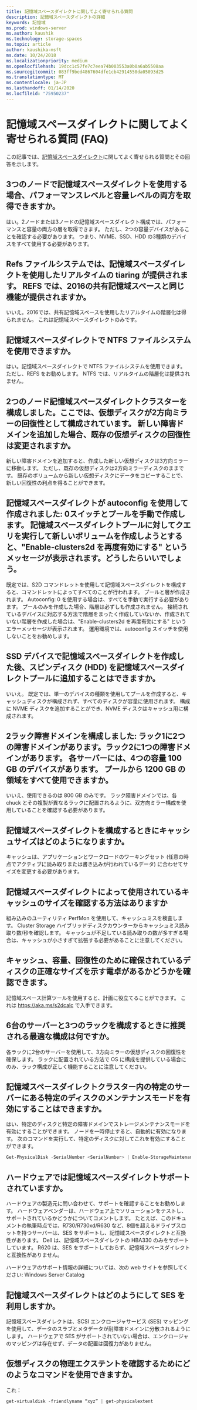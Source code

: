 ```yaml
---
title: 記憶域スペースダイレクトに関してよく寄せられる質問
description: 記憶域スペースダイレクトの詳細
keywords: 記憶域
ms.prod: windows-server
ms.author: kaushik
ms.technology: storage-spaces
ms.topic: article
author: kaushika-msft
ms.date: 10/24/2018
ms.localizationpriority: medium
ms.openlocfilehash: 19dcc1c57fe7c7eea74b003553a0b0a6ab5508aa
ms.sourcegitcommit: 083ff9bed4867604dfe1cb42914550da05093d25
ms.translationtype: MT
ms.contentlocale: ja-JP
ms.lasthandoff: 01/14/2020
ms.locfileid: "75950237"
---
```

# <a name="storage-spaces-direct---frequently-asked-questions-faq"></a>記憶域スペースダイレクトに関してよく寄せられる質問 (FAQ)

この記事では、[記憶域スペースダイレクト](storage-spaces-direct-overview.md)に関してよく寄せられる質問とその回答を示します。

## <a name="when-you-use-storage-spaces-direct-with-3-nodes-can-you-get-both-performance-and-capacity-tiers"></a>3つのノードで記憶域スペースダイレクトを使用する場合、パフォーマンスレベルと容量レベルの両方を取得できますか。

はい。2ノードまたは3ノードの記憶域スペースダイレクト構成では、パフォーマンスと容量の両方の層を取得できます。 ただし、2つの容量デバイスがあることを確認する必要があります。 つまり、NVME、SSD、HDD の3種類のデバイスをすべて使用する必要があります。
 
## <a name="refs-file-system-provides-real-time-tiaring-with-storage-spaces-direct-does-refs-provides-the-same-functionality-with-shared-storage-spaces-in-2016"></a>Refs ファイルシステムでは、記憶域スペースダイレクトを使用したリアルタイムの tiaring が提供されます。 REFS では、2016の共有記憶域スペースと同じ機能が提供されますか。

いいえ。2016では、共有記憶域スペースを使用したリアルタイムの階層化は得られません。 これは記憶域スペースダイレクトのみです。 
 
## <a name="can-i-use-an-ntfs-file-system-with-storage-spaces-direct"></a>記憶域スペースダイレクトで NTFS ファイルシステムを使用できますか。
  
はい。記憶域スペースダイレクトで NTFS ファイルシステムを使用できます。 ただし、REFS をお勧めします。 NTFS では、リアルタイムの階層化は提供されません。 
 
## <a name="i-have-configured-2-node-storage-spaces-direct-clusters-where-the-virtual-disk-is-configured-as-2-way-mirror-resiliency-if-i-add-a-new-fault-domain-will-the-resiliency-of-the-existing-virtual-disk-change"></a>2つのノード記憶域スペースダイレクトクラスターを構成しました。ここでは、仮想ディスクが2方向ミラーの回復性として構成されています。 新しい障害ドメインを追加した場合、既存の仮想ディスクの回復性は変更されますか。

新しい障害ドメインを追加すると、作成した新しい仮想ディスクは3方向ミラーに移動します。 ただし、既存の仮想ディスクは2方向ミラーディスクのままです。 既存のボリュームから新しい仮想ディスクにデータをコピーすることで、新しい回復性の利点を得ることができます。
 
## <a name="the-storage-spaces-direct-was-created-using-the-autoconfig0-switch-and-the-pool-created-manually-when-i-try-to-query-the-storage-spaces-direct-pool-to-create-a-new-volume-i-get-a-message-that-says-enable-clusters2d-again-what-should-i-do"></a>記憶域スペースダイレクトが autoconfig を使用して作成されました: 0スイッチとプールを手動で作成します。 記憶域スペースダイレクトプールに対してクエリを実行して新しいボリュームを作成しようとすると、"Enable-clusters2d を再度有効にする" というメッセージが表示されます。どうしたらいいでしょう。

既定では、S2D コマンドレットを使用して記憶域スペースダイレクトを構成すると、コマンドレットによってすべてのことが行われます。 プールと層が作成されます。 Autoconfig: 0 を使用する場合は、すべてを手動で実行する必要があります。 プールのみを作成した場合、階層は必ずしも作成されません。 接続されているデバイスに対応する方法で階層をまったく作成していないか、作成されていない階層を作成した場合は、"Enable-clusters2d を再度有効にする" というエラーメッセージが表示されます。 運用環境では、autoconfig スイッチを使用しないことをお勧めします。 
 
## <a name="is-it-possible-to-add-a-spinning-disk-hdd-to-the-storage-spaces-direct-pool-after-you-have-created-storage-spaces-direct-with-ssd-devices"></a>SSD デバイスで記憶域スペースダイレクトを作成した後、スピンディスク (HDD) を記憶域スペースダイレクトプールに追加することはできますか。

いいえ。 既定では、単一のデバイスの種類を使用してプールを作成すると、キャッシュディスクが構成されず、すべてのディスクが容量に使用されます。 構成に NVME ディスクを追加することができ、NVME ディスクはキャッシュ用に構成されます。
 
## <a name="i-have-configured-a-2-rack-fault-domain-rack-1-has-2-fault-domains-rack-2-has-1-fault-domain-each-server-has-4-capacity-100-gb-devices-can-i-use-all-1200-gb-of-space-from-the-pool"></a>2ラック障害ドメインを構成しました: ラック1に2つの障害ドメインがあります。ラック2に1つの障害ドメインがあります。 各サーバーには、4つの容量 100 GB のデバイスがあります。 プールから 1200 GB の領域をすべて使用できますか。

いいえ、使用できるのは 800 GB のみです。 ラック障害ドメインでは、各 chuck とその複製が異なるラックに配置されるように、双方向ミラー構成を使用していることを確認する必要があります。
 
## <a name="what-should-the-cache-size-be-when-i-am-configuring-storage-spaces-direct"></a>記憶域スペースダイレクトを構成するときにキャッシュサイズはどのようになりますか。

キャッシュは、アプリケーションとワークロードのワーキングセット (任意の時点でアクティブに読み取りまたは書き込みが行われているデータ) に合わせてサイズを変更する必要があります。

## <a name="how-can-i-determine-the-size-of-cache-that-is-being-used-by-storage-spaces-direct"></a>記憶域スペースダイレクトによって使用されているキャッシュのサイズを確認する方法はありますか

組み込みのユーティリティ PerfMon を使用して、キャッシュミスを検査します。 Cluster Storage ハイブリッドディスクカウンターからキャッシュミス読み取り数/秒を確認します。 キャッシュが不足している読み取りの数が多すぎる場合は、キャッシュが小さすぎて拡張する必要があることに注意してください。 
 
## <a name="is-there-a-calculator-that-shows-the-exact-size-of-the-disks-that-are-being-set-aside-for-cache-capacity-and-resiliency-that-would-enable-me-to-plan-better"></a>キャッシュ、容量、回復性のために確保されているディスクの正確なサイズを示す電卓があるかどうかを確認できます。

記憶域スペース計算ツールを使用すると、計画に役立てることができます。 これは https://aka.ms/s2dcalc で入手できます。
 
## <a name="what-is-the-best-configuration-that-you-would-recommend-when-configuring-6-servers-and-3-racks"></a>6台のサーバーと3つのラックを構成するときに推奨される最適な構成は何ですか。

各ラックに2台のサーバーを使用して、3方向ミラーの仮想ディスクの回復性を確保します。 ラックに配置されている方法で OS に構成を提供している場合にのみ、ラック構成が正しく機能することに注意してください。 
 
## <a name="can-i-enable-maintenance-mode-for-a-specific-disk-on-a-specific-server-in-storage-spaces-direct-cluster"></a>記憶域スペースダイレクトクラスター内の特定のサーバーにある特定のディスクのメンテナンスモードを有効にすることはできますか。

はい、特定のディスクと特定の障害ドメインでストレージメンテナンスモードを有効にすることができます。 ノードを一時停止すると、自動的に有効になります。 次のコマンドを実行して、特定のディスクに対してこれを有効にすることができます。

```powershell
Get-PhysicalDisk -SerialNumber <SerialNumber> | Enable-StorageMaintenanceMode
```

## <a name="is-storage-spaces-direct-supported-on-my-hardware"></a>ハードウェアでは記憶域スペースダイレクトサポートされていますか。

ハードウェアの製造元に問い合わせて、サポートを確認することをお勧めします。 ハードウェアベンダーは、ハードウェア上でソリューションをテストし、サポートされているかどうかについてコメントします。 たとえば、このドキュメントの執筆時点では、R730/R730xd/R630 など、8個を超えるドライブスロットを持つサーバーは、SES をサポートし、記憶域スペースダイレクトと互換性があります。 Dell は、記憶域スペースダイレクトの HBA330 のみをサポートしています。 R620 は、SES をサポートしておらず、記憶域スペースダイレクトと互換性がありません。

ハードウェアのサポート情報の詳細については、次の web サイトを参照してください: Windows Server Catalog
 
## <a name="how-does-storage-spaces-direct-make-use-of-ses"></a>記憶域スペースダイレクトはどのようにして SES を利用しますか。

記憶域スペースダイレクトは、SCSI エンクロージャサービス (SES) マッピングを使用して、データのスラブとメタデータが耐障害ドメインに分散されるようにします。 ハードウェアで SES がサポートされていない場合は、エンクロージャのマッピングは存在せず、データの配置は回復力がありません。
 
## <a name="what-command-can-you-use-to-check-the-physical-extent-for-a-virtual-disk"></a>仮想ディスクの物理エクステントを確認するためにどのようなコマンドを使用できますか。
  
これ：

```powershell
get-virtualdisk -friendlyname “xyz” | get-physicalextent
```
